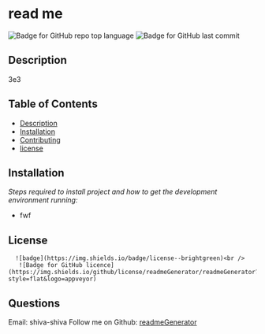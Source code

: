 
# read me

   ![Badge for GitHub repo top language](https://img.shields.io/github/languages/top/readmeGenerator/readmeGenerator?style=flat&logo=appveyor) ![Badge for GitHub last commit](https://img.shields.io/github/last-commit/readmeGenerator/readmeGenerator?style=flat&logo=appveyor)
   


   ## Description 
   3e3

  ## Table of Contents
* [Description](#Description)
* [Installation](#installation)
* [Contributing](#contributing )
* [license](#license)
## Installation
*Steps required to install project and how to get the development environment running:*
* fwf
      
## License

      ![badge](https://img.shields.io/badge/license--brightgreen)<br />
       ![Badge for GitHub licence](https://img.shields.io/github/license/readmeGenerator/readmeGenerator?style=flat&logo=appveyor)
      
## Questions
Email: shiva-shiva 
Follow me on Github: [readmeGenerator](http://github.com/readmeGenerator)